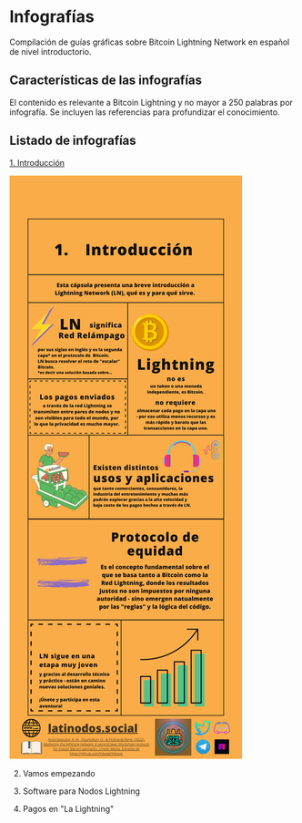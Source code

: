 # Infografías
Compilación de guías gráficas sobre Bitcoin Lightning Network en español de nivel introductorio.


## Características de las infografías
El contenido es relevante a Bitcoin Lightning y no mayor a 250 palabras por infografía.
Se incluyen las referencias para profundizar el conocimiento.

## Listado de infografías
[1. Introducción](https://github.com/LatiNodos/Infografias/blob/main/Texto/1.%20Introducci%C3%B3n.md)

![Imagen](https://github.com/LatiNodos/Infografias/blob/main/Visuales/1%20-%20Introduccion.png)


2. Vamos empezando

4. Software para Nodos Lightning

5. Pagos en "La Lightning"

